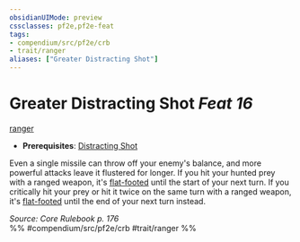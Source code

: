 ```yaml
---
obsidianUIMode: preview
cssclasses: pf2e,pf2e-feat
tags:
- compendium/src/pf2e/crb
- trait/ranger
aliases: ["Greater Distracting Shot"]
---
```

# Greater Distracting Shot  *Feat 16*  
[ranger](rules/traits/ranger.md "Ranger Class Trait")  

- **Prerequisites**: [Distracting Shot](compendium/feats/distracting-shot.md)

Even a single missile can throw off your enemy's balance, and more powerful attacks leave it flustered for longer. If you hit your hunted prey with a ranged weapon, it's [flat-footed](rules/conditions.md#Flat-footed) until the start of your next turn. If you critically hit your prey or hit it twice on the same turn with a ranged weapon, it's [flat-footed](rules/conditions.md#Flat-footed) until the end of your next turn instead.

*Source: Core Rulebook p. 176*  
%% #compendium/src/pf2e/crb #trait/ranger %%